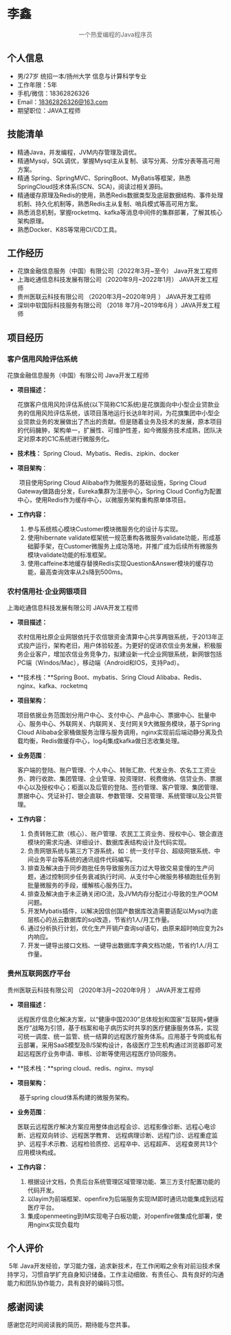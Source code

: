 # 李鑫

<p style="text-align:center;color:rgb(93,93,93)">一个热爱编程的Java程序员 </p>


## 个人信息

- 男/27岁 统招一本/扬州大学 信息与计算科学专业 
- 工作年限：5年
- 手机/微信：18362826326
- Email：18362826326@163.com
- 期望职位：JAVA工程师 

## 技能清单

- 精通Java，并发编程，JVM内存管理及调优。
- 精通Mysql，SQL调优，掌握Mysql主从复制、读写分离、分库分表等高可用方案。
- 精通 Spring、SpringMVC、SpringBoot、MyBatis等框架，熟悉SpringCloud技术体系(SCN、SCA)，阅读过相关源码。
- 精通缓存原理及Redis的使用，熟悉Redis数据类型及底层数据结构、事件处理机制、持久化机制等，熟悉Redis主从复制、哨兵模式等高可用方案。
- 熟悉消息机制，掌握rocketmq、kafka等消息中间件的集群部署，了解其核心架构原理。
- 熟悉Docker、K8S等常用CI/CD工具。

## 工作经历

- 花旗金融信息服务（中国）有限公司（2022年3月~至今） Java开发工程师
- 上海屹通信息科技发展有限公司（2020年9月~2022年1月） JAVA开发工程师
- 贵州医联云科技有限公司 （2020年3月~2020年9月 ）  JAVA开发工程师
- 深圳中软国际科技服务有限公司 （2018 年7月~2019年6月 ）JAVA开发工程师 

## 项目经历

### 客户信用风险评估系统

花旗金融信息服务（中国）有限公司  Java开发工程师

- **项目描述：**

  ​		花旗客户信用风险评估系统(以下简称C1C系统)是花旗面向中小型企业贷款业务的信用风险评估系统，该项目落地运行长达8年时间，为花旗集团中小型企业贷款业务的发展做出了杰出的贡献。但是随着业务及技术的发展，原本项目的代码臃肿，架构单一，扩展性、可维护性差，如今微服务技术成熟，团队决定对原本的C1C系统进行微服务化。

- **技术栈：** Spring Cloud、Mybatis、Redis、zipkin、docker

- **项目架构**：

  ​		项目使用Spring Cloud Alibaba作为微服务的基础设施，Spring Cloud Gateway做路由分发，Eureka集群为注册中心，Spring Cloud Config为配置中心，使用Redis作为缓存中心，以微服务架构重构原单体项目。

- **工作内容：**

  1. 参与系统核心模块Customer模块微服务化的设计与实现。
  2. 使用hibernate validate框架统一规范重构各微服务validate功能，形成基础脚手架，在Customer微服务上成功落地，并推广成为后续所有微服务模块validate功能的标准框架。
  3. 使用caffeine本地缓存替换Redis实现Question&Answer模块的缓存功能，最高查询效率从2s降到500ms。

###  农村信用社·企业网银项目

上海屹通信息科技发展有限公司  JAVA开发工程师

- **项目描述：**

  ​		农村信用社原企业网银依托于农信银资金清算中心共享两银系统，于2013年正式投产运行，架构老旧，用户体验较差。为更好的促进农信业务发展，积极服务企业客户，增加农信业务竞争力，拟建设新一代企业网银系统，新网银包括PC端（Windos/Mac），移动端（Android和IOS，支持Pad）。

- **技术栈：**Spring Boot、mybatis、Sring Cloud Alibaba、Redis、nginx、kafka、rocketmq

- **项目架构：**

  ​		项目依据业务范围划分用户中心、支付中心、产品中心、票据中心、批量中心、服务中心、外联网关、内联网关、支付网关9大微服务模块，基于Spring Cloud Alibaba全家桶做服务治理与服务调用，nginx实现前后端动静分离及负载均衡，Redis做缓存中心，log4j集成kafka做日志收集处理。

- **业务范围**：

  ​		客户端的登陆、账户管理、个人中心、转账汇款、代发业务、农名工工资业务、跨行收款、集团管理、企业管理、投资理财、税费缴纳、信贷业务、票据中心以及授权中心；柜面以及后管的登陆、签约管理、客户管理、集团管理、票据中心、凭证补打、银企直联、参数管理、交易管理、系统管理以及公共管理。

- **工作内容：**

  1. 负责转账汇款（核心）、账户管理、农民工工资业务、授权中心、银企直连模块的需求沟通、详细设计、数据库表结构设计及代码实现。
  2. 负责网银系统与第三方下游系统，如：统一支付平台、超级网银系统、中间业务平台等系统的通讯组件代码编写。
  3. 排查及解决由于同步跑批任务导致服务压力过大导致交易变慢的生产问题，通过控制同步任务衰减执行时间、从支付中心微服务移植跑批任务到批量微服务的手段，缓解核心服务压力。
  4. 排查及解决由于未正确关闭IO流，及JVM内存分配过小导致的生产OOM问题。
  5. 开发Mybatis插件，以解决因信创国产数据库改造需要适配以Mysql为底层核心的丛云数据库的sql改造，节省约1人/月工作量。
  6. 通过分析执行计划，优化生产开销户查询sql语句，由原来超时响应变为2s内响应。
  7. 开发一键导出接口文档、一键导出数据库字典文档功能，节省约1人/月工作量。

### 贵州互联网医疗平台

贵州医联云科技有限公司 （2020年3月~2020年9月 ）  JAVA开发工程师

- **项目描述：**

  ​		远程医疗信息化解决方案，以“健康中国2030”总体规划和国家“互联网+健康医疗”战略为引领，基于档案和电子病历实时共享的医疗健康服务体系，实现可统一调度、统一监管、统一结算的远程医疗服务体系。应用基于专网或私有云部署，采用SaaS模型及B/S架构设计，各级医疗卫生机构通过浏览器即可发起远程医疗业务申请、审核、诊断等使用远程医疗协同服务。

- **技术栈：**spring cloud、redis、nginx、mysql

- **项目架构：**

  ​		基于spring cloud体系构建的微服务架构。

- **业务范围**：

  ​		医联云远程医疗解决方案应用整体由远程会诊、远程影像诊断、远程心电诊断、远程双向转诊、远程医学教育、 远程病理诊断、远程门诊、远程重症监护、远程手术示教、远程检验质控、远程卒中、远程超声、 远程查房共13个应用模块构成。

- **工作内容：**

  1. 根据设计文档，负责后台系统管理区域管理功能、第三方支付配置功能的代码开发。
  2. 以layim为前端框架、openfire为后端服务实现IM即时通讯功能集成到远程医疗平台。
  3. 集成openmeeting到IM实现电子白板功能，对openfire做集成化部署，使用nginx实现负载均

## 个人评价

​	5年 Java开发经验，学习能力强，追求新技术，在工作闲暇之余有对前沿技术保持学习，习惯自学扩充自身知识储备。工作主动细致、有责任心、具有良好的沟通能力和团队协作能力，具有良好的编码习惯。

## 感谢阅读

感谢您花时间阅读我的简历，期待能与您共事。